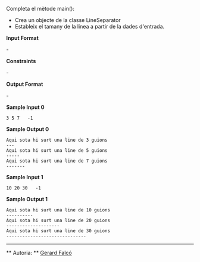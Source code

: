 Completa el mètode main():

  - Crea un objecte de la classe LineSeparator
  - Estableix el tamany de la linea a partir de la dades d'entrada.

**Input Format**

\-

**Constraints**

\-

**Output Format**

\-

**Sample Input 0**

    3 5 7   -1

**Sample Output 0**

    Aqui sota hi surt una line de 3 guions
    ---
    Aqui sota hi surt una line de 5 guions
    -----
    Aqui sota hi surt una line de 7 guions
    -------

**Sample Input 1**

    10 20 30   -1

**Sample Output 1**

    Aqui sota hi surt una line de 10 guions
    ----------
    Aqui sota hi surt una line de 20 guions
    --------------------
    Aqui sota hi surt una line de 30 guions
    ------------------------------

----------

** Autoria: **
[Gerard Falcó](https://github.com/gerardfp)
